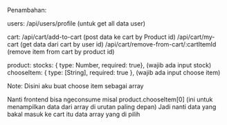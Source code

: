 Penambahan: 

users:
/api/users/profile (untuk get all data user)

cart: 
/api/cart/add-to-cart (post data ke cart by Product id)
/api/cart/my-cart (get data dari cart by user id)
/api/cart/remove-from-cart/:cartItemId (remove item from cart by product id)

product:
  stocks: { type: Number, required: true}, (wajib ada input stock)
  chooseItem: { type: [String], required: true },  (wajib ada input choose item)

Note: Disini aku buat choose item sebagai array

Nanti frontend bisa ngeconsume misal product.chooseItem[0] (ini untuk menampilkan data dari array di urutan paling depan)
Jadi nanti data yang bakal masuk ke cart itu data array yang di pilih
 